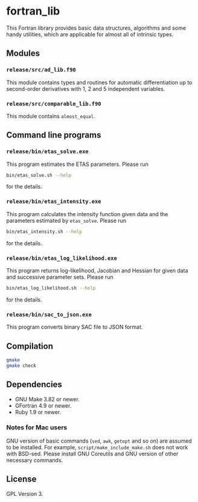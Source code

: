# fortran_lib

This Fortran library provides basic data structures, algorithms and some handy utilities, which are applicable for almost all of intrinsic types.

## Modules

### `release/src/ad_lib.f90`

This module contains types and routines for automatic differentiation up to second-order derivatives with 1, 2 and 5 independent variables.

### `release/src/comparable_lib.f90`

This module contains `almost_equal`.

## Command line programs

### `release/bin/etas_solve.exe`

This program estimates the ETAS parameters.
Please run

```bash
bin/etas_solve.sh --help
```

for the details.

### `release/bin/etas_intensity.exe`

This program calculates the intensity function given data and the parameters estimated by `etas_solve`.
Please run

```bash
bin/etas_intensity.sh --help
```

for the details.

### `release/bin/etas_log_likelihood.exe`

This program returns log-likelihood, Jacobian and Hessian for given data and successive parameter sets.
Please run

```bash
bin/etas_log_likelihood.sh --help
```

for the details.

### `release/bin/sac_to_json.exe`

This program converts binary SAC file to JSON format.

## Compilation

```bash
gmake
gmake check
```

## Dependencies

- GNU Make 3.82 or newer.
- GFortran 4.9 or newer.
- Ruby 1.9 or newer.

### Notes for Mac users

GNU version of basic commands (`sed`, `awk`, `getopt` and so on) are assumed to be installed.
For example, `script/make_include_make.sh` does not work with BSD-sed.
Please install GNU Coreutils and GNU version of other necessary commands.

## License

GPL Version 3.
